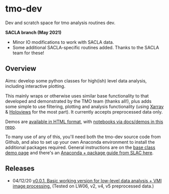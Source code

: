 # tmo-dev
Dev and scratch space for tmo analysis routines dev.

**SACLA branch (May 2021)**

- Minor IO modifications to work with SACLA data.
- Some additional SACLA-specific routines added. Thanks to the SACLA team for these!


## Overview

Aims: develop some python classes for high(ish) level data analysis, including interactive plotting.

This mainly wraps or otherwise uses similar base functionality to that developed and demonstrated by the TMO team (thanks all!), plus adds some simple to use filtering, plotting and analysis functionality (using [Xarray](http://xarray.pydata.org/en/stable/) & [Holoviews](http://holoviews.org/) for the most part). It currently accepts preprocessed data only.

Demos are [available in HTML format](https://phockett.github.io/tmo-dev/demos/index.html), with [notebooks via docs/demos in this repo](https://github.com/phockett/tmo-dev/tree/main/docs/demos).

To many use of any of this, you'll need both the tmo-dev source code from Github, and also to set up your own Anaconda environment to install the additional packages required. General instructions are on the [base class demo page](https://phockett.github.io/tmo-dev/demos/classDemo_191120.html)  and there's an [Anaconda + package guide from SLAC here](https://confluence.slac.stanford.edu/display/PSDM/Installing+Your+Own+Python+Package).


## Releases

- 04/12/20 [v0.0.1. Basic working version for low-level data analysis + VMI image processing.](https://github.com/phockett/tmo-dev/releases/tag/v0.0.1) (Tested on LW06, v2, v4, v5 preprocessed data.)
